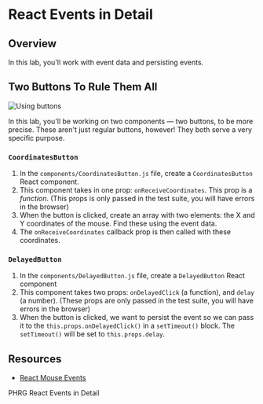 # React Events in Detail

## Overview

In this lab, you'll work with event data and persisting events. 

## Two Buttons To Rule Them All
![Using buttons](https://media.giphy.com/media/HraQGUYyPxDz2/giphy.gif)

In this lab, you'll be working on two components — two buttons, to be more precise. These aren't just regular buttons, however! They both serve a very specific purpose.

### `CoordinatesButton`
1. In the `components/CoordinatesButton.js` file, create a `CoordinatesButton` React component.
2. This component takes in one prop: `onReceiveCoordinates`. This prop is a _function_. (This props is only passed in the test suite, you will have errors in the browser)
3. When the button is clicked, create an array with two elements: the X and Y coordinates of the mouse. Find these using the event data.
4. The `onReceiveCoordinates` callback prop is then called with these coordinates.

### `DelayedButton`
1. In the `components/DelayedButton.js` file, create a `DelayedButton` React component
2. This component takes two props: `onDelayedClick` (a function), and `delay` (a number). (These props are only passed in the test suite, you will have errors in the browser)
3. When the button is clicked, we want to persist the event so we can pass it to the `this.props.onDelayedClick()` in a `setTimeout()` block. The `setTimeout()` will be set to `this.props.delay`.


## Resources

- [React Mouse Events](https://facebook.github.io/react/docs/events.html#mouse-events)
<p data-visibility='hidden'>PHRG React Events in Detail</p>